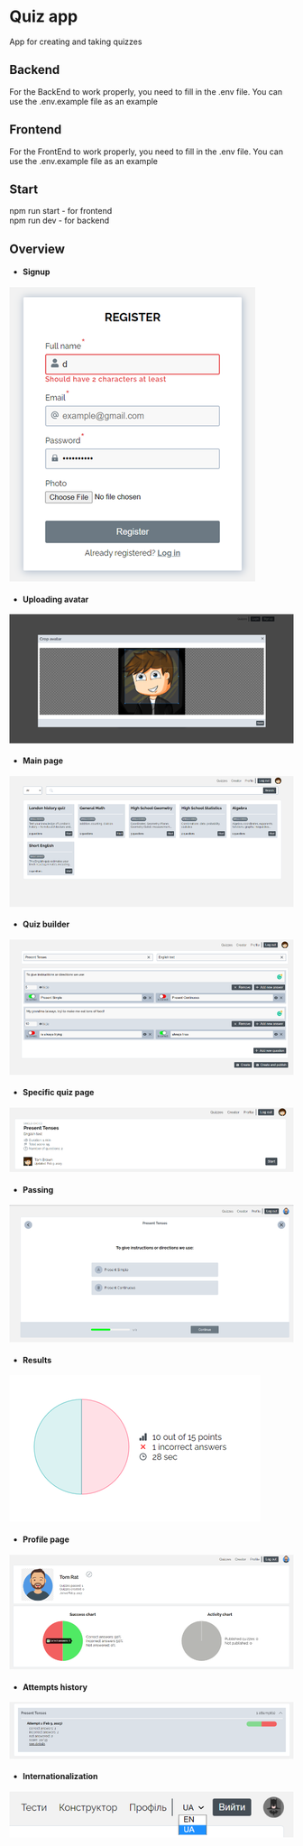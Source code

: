 # Quiz app

App for creating and taking quizzes

## Backend
For the BackEnd to work properly, you need to fill in the .env file. You can use the .env.example file as an example

## Frontend
For the FrontEnd to work properly, you need to fill in the .env file. You can use the .env.example file as an example

## Start
npm run start - for frontend<br>
npm run dev - for backend

## Overview

* #### Signup
![Signup](./assets/doc/signup.png)

* #### Uploading avatar
![Avatar](./assets/doc/avatar.png)

* #### Main page
![Main page](./assets/doc/main-page.png)

* #### Quiz builder
![Quiz builder](./assets/doc/quiz-builder.png)

* #### Specific quiz page
![Specific quiz page](./assets/doc/quiz-page.png)

* #### Passing
![Passing quiz](./assets/doc/passing.png)

* #### Results
![Results](./assets/doc/results.png)

* #### Profile page
![Profile page](./assets/doc/profile-page.png)

* #### Attempts history
![Attempts history](./assets/doc/summary.png)

* #### Internationalization
![Internationalization](./assets/doc/internationalization.png)


